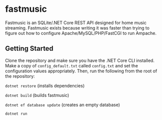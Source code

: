 # fastmusic
Fastmusic is an SQLite/.NET Core REST API designed for home music streaming.
Fastmusic exists because writing it was faster than trying to figure out how to configure Apache/MySQL/PHP/FastCGI to run Ampache.

## Getting Started
Clone the repository and make sure you have the .NET Core CLI installed.
Make a copy of ```config_default.txt``` called ```config.txt``` and set the configuration values appropriately.
Then, run the following from the root of the repository:

```dotnet restore``` (installs dependencies)

```dotnet build``` (builds fastmusic)

```dotnet ef database update``` (creates an empty database)

```dotnet run```
